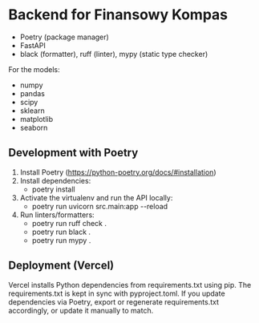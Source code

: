# Backend for Finansowy Kompas

- Poetry (package manager)
- FastAPI
- black (formatter), ruff (linter), mypy (static type checker)

For the models:
- numpy
- pandas
- scipy
- sklearn
- matplotlib
- seaborn

## Development with Poetry

1. Install Poetry (https://python-poetry.org/docs/#installation)
2. Install dependencies:
   - poetry install
3. Activate the virtualenv and run the API locally:
   - poetry run uvicorn src.main:app --reload
4. Run linters/formatters:
   - poetry run ruff check .
   - poetry run black .
   - poetry run mypy .

## Deployment (Vercel)

Vercel installs Python dependencies from requirements.txt using pip. The requirements.txt is kept in sync with pyproject.toml. If you update dependencies via Poetry, export or regenerate requirements.txt accordingly, or update it manually to match.